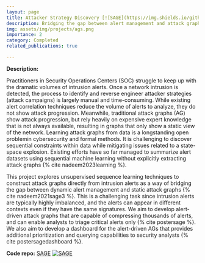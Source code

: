 ```yaml
---
layout: page
title: Attacker Strategy Discovery [![SAGE](https://img.shields.io/github/stars/tudelft-cda-lab/SAGE?style=social)](https://github.com/tudelft-cda-lab/SAGE)
description: Bridging the gap between alert management and attack graph generation
img: assets/img/projects/ags.png
importance: 2
category: Completed
related_publications: true

---
```



**Description:** 

Practitioners in Security Operations Centers (SOC) struggle to keep up with the dramatic volumes of intrusion alerts. 
Once a network intrusion is detected, the process to identify and reverse engineer attacker strategies (attack campaigns) 
is largely manual and time-consuming. While existing alert correlation techniques reduce the volume of alerts to analyze, they do not 
show attack progression. Meanwhile, traditional attack graphs (AG) show attack progression, but rely heavily on expensive expert knowledge 
that is not always available, resulting in graphs that only show a static view of the network. Learning attack graphs from data is a longstanding 
open problemin cybersecurity and formal methods. It is challenging to discover sequential constraints within data while mitigating issues related to a 
state-space explosion. Existing efforts have so far managed to summarize alert datasets using sequential 
machine learning without explicitly extracting attack graphs {% cite nadeem2023learning %}. 

This project explores unsupervised sequence learning techniques to construct attack graphs directly from intrusion alerts as a way of bridging 
the gap between dynamic alert management and static attack graphs {% cite nadeem2021sage3 %}. This is a challenging task since intrusion alerts are typically highly imbalanced, 
and the alerts can appear in different contexts even if they have the same signatures. We aim to develop alert-driven attack graphs that are capable of 
compressing thousands of alerts, and can enable analysts to triage critical alerts only {% cite postersage %}. We also aim to develop a dashboard for the alert-driven AGs 
that provides additional prioritization and querying capabilities to security analysts {% cite postersagedashboard %}.

**Code repo:** [SAGE](https://github.com/tudelft-cda-lab/SAGE) [![SAGE](https://img.shields.io/github/stars/tudelft-cda-lab/SAGE?style=social)](https://github.com/tudelft-cda-lab/SAGE)
